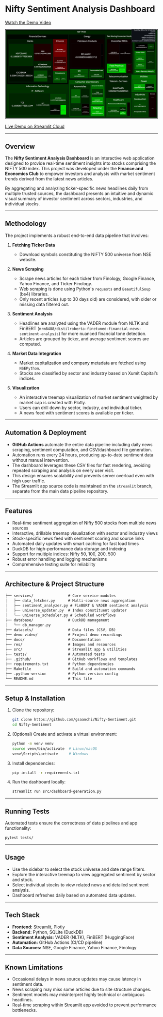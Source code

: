 
# Nifty Sentiment Analysis Dashboard

[Watch the Demo Video](https://drive.google.com/drive/u/0/folders/1kUdMGM_qRKRFeiOPI_epeayjD0lZarUT)

![App Screenshot](res/app.png)

[Live Demo on Streamlit Cloud](https://nifty-sentiment-pi6kzv4xbpasfegwu6n6ft.streamlit.app/)

---

## Overview

The **Nifty Sentiment Analysis Dashboard** is an interactive web application designed to provide real-time sentiment insights into stocks comprising the NIFTY 500 index. This project was developed under the **Finance and Economics Club** to empower investors and analysts with market sentiment trends derived from the latest news articles.

By aggregating and analyzing ticker-specific news headlines daily from multiple trusted sources, the dashboard presents an intuitive and dynamic visual summary of investor sentiment across sectors, industries, and individual stocks.

---

## Methodology

The project implements a robust end-to-end data pipeline that involves:

1. **Fetching Ticker Data**

   * Download symbols constituting the NIFTY 500 universe from NSE website.

2. **News Scraping**

   * Scrape news articles for each ticker from Finology, Google Finance, Yahoo Finance, and Ticker Finology.
   * Web scraping is done using Python's `requests` and `BeautifulSoup` (bs4) libraries.
   * Only recent articles (up to 30 days old) are considered, with older or missing data filtered out.

3. **Sentiment Analysis**

   * Headlines are analyzed using the VADER module from NLTK and FinBERT (`mrm8488/distilroberta-finetuned-financial-news-sentiment-analysis`) for more nuanced financial tone detection.
   * Articles are grouped by ticker, and average sentiment scores are computed.

4. **Market Data Integration**

   * Market capitalization and company metadata are fetched using `NSEPython`.
   * Stocks are classified by sector and industry based on Xumit Capital’s indices.

5. **Visualization**

   * An interactive treemap visualization of market sentiment weighted by market cap is created with Plotly.
   * Users can drill down by sector, industry, and individual ticker.
   * A news feed with sentiment scores is available per ticker.

---

## Automation & Deployment

* **GitHub Actions** automate the entire data pipeline including daily news scraping, sentiment computation, and CSV/dashboard file generation.
* Automation runs every 24 hours, producing up-to-date sentiment data without manual intervention.
* The dashboard leverages these CSV files for fast rendering, avoiding repeated scraping and analysis on every user visit.
* This design ensures scalability and prevents server overload even with high user traffic.
* The Streamlit app source code is maintained on the `streamlit` branch, separate from the main data pipeline repository.

---

## Features

* Real-time sentiment aggregation of Nifty 500 stocks from multiple news sources
* Interactive, drillable treemap visualization with sector and industry views
* Stock-specific news feed with sentiment scoring and source links
* Automated daily updates with smart caching for fast load times
* DuckDB for high-performance data storage and indexing
* Support for multiple indices: Nifty 50, 100, 200, 500
* Robust error handling and logging mechanisms
* Comprehensive testing suite for reliability

---

## Architecture & Project Structure

```
├── services/                # Core service modules
│   ├── data_fetcher.py      # Multi-source news aggregation
│   ├── sentiment_analyzer.py # FinBERT & VADER sentiment analysis
│   ├── universe_updater.py  # Index constituent updater
│   └── universe_scheduler.py # Scheduled workflows
├── database/                # DuckDB management
│   └── db_manager.py
├── datasets/                # Data files (CSV, DB)
├── demo video/              # Project demo recordings
├── docs/                    # Documentation
├── res/                     # Images and resources
├── src/                     # Streamlit app & utilities
├── tests/                   # Automated tests
├── .github/                 # GitHub workflows and templates
├── requirements.txt         # Python dependencies
├── Makefile                 # Build and automation commands
├── .python-version          # Python version config
└── README.md                # This file
```

---

## Setup & Installation

1. Clone the repository:

   ```bash
   git clone https://github.com/gsaanchi/Nifty-Sentiment.git
   cd Nifty-Sentiment
   ```

2. (Optional) Create and activate a virtual environment:

   ```bash
   python -m venv venv
   source venv/bin/activate  # Linux/macOS
   venv\Scripts\activate     # Windows
   ```

3. Install dependencies:

   ```bash
   pip install -r requirements.txt
   ```

4. Run the dashboard locally:

   ```bash
   streamlit run src/dashboard-generation.py
   ```

---

## Running Tests

Automated tests ensure the correctness of data pipelines and app functionality:

```bash
pytest tests/
```

---

## Usage

* Use the sidebar to select the stock universe and date range filters.
* Explore the interactive treemap to view aggregated sentiment by sector and stock.
* Select individual stocks to view related news and detailed sentiment analysis.
* Dashboard refreshes daily based on automated data updates.

---

## Tech Stack

* **Frontend:** Streamlit, Plotly
* **Backend:** Python, SQLite (DuckDB)
* **Sentiment Analysis:** VADER (NLTK), FinBERT (HuggingFace)
* **Automation:** GitHub Actions (CI/CD pipeline)
* **Data Sources:** NSE, Google Finance, Yahoo Finance, Finology

---

## Known Limitations

* Occasional delays in news source updates may cause latency in sentiment data.
* News scraping may miss some articles due to site structure changes.
* Sentiment models may misinterpret highly technical or ambiguous headlines.
* Real-time scraping within Streamlit app avoided to prevent performance bottlenecks.


